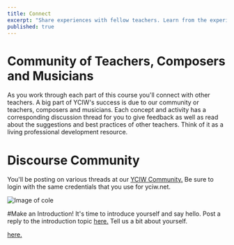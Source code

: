 ```yaml
---
title: Connect 
excerpt: "Share experiences with fellow teachers. Learn from the experience of other teachers."
published: true
---
```


# Community of Teachers, Composers and Musicians
As you work through each part of this course you'll connect with other teachers. A big part of YCIW's success is due to our community or teachers, composers and musicians. Each concept and activity has a corresponding discussion thread for you to give feedback as well as read about the suggestions and best practices of other teachers. Think of it as a living professional development resource. 

# Discourse Community
You'll be posting on various threads at our [YCIW Community.](http://discourse.yciw.net) Be sure to login with the same credentials that you use for yciw.net.

![Image of cole]({{site.baseurl}}/img/discourseA.png)

#Make an Introduction!
It's time to introduce yourself and say hello. 
Post a reply to the introduction topic [here.](http://discourse.yciw.net/t/about-the-introduce-yourself-category/21?u=matt) Tell us a bit about yourself.

<a href="http://discourse.yciw.net/t/about-the-introduce-yourself-category/21?u=matt" target="_blank">here.</a>

